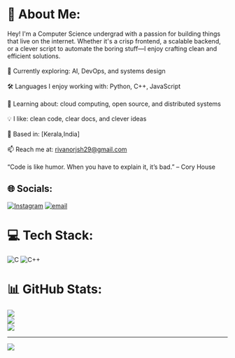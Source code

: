 # 💫 About Me:
Hey! I'm a Computer Science undergrad with a passion for building things that live on the internet. Whether it's a crisp frontend, a scalable backend, or a clever script to automate the boring stuff—I enjoy crafting clean and efficient solutions.<br><br>🧠 Currently exploring: AI, DevOps, and systems design<br><br>🛠️ Languages I enjoy working with: Python, C++, JavaScript<br><br>🌱 Learning about: cloud computing, open source, and distributed systems<br><br>💡 I like: clean code, clear docs, and clever ideas<br><br>📍 Based in: [Kerala,India]<br><br>📫 Reach me at: rivanorjsh29@gmail.com<br><br>“Code is like humor. When you have to explain it, it’s bad.” – Cory House<br>


## 🌐 Socials:
[![Instagram](https://img.shields.io/badge/Instagram-%23E4405F.svg?logo=Instagram&logoColor=white)](https://instagram.com/ft.rivanoo) [![email](https://img.shields.io/badge/Email-D14836?logo=gmail&logoColor=white)](mailto:rivanorjsh29@gmail.com) 

# 💻 Tech Stack:
![C](https://img.shields.io/badge/c-%2300599C.svg?style=for-the-badge&logo=c&logoColor=white) ![C++](https://img.shields.io/badge/c++-%2300599C.svg?style=for-the-badge&logo=c%2B%2B&logoColor=white)
# 📊 GitHub Stats:
![](https://github-readme-stats.vercel.app/api?username=rivanoo&theme=dark&hide_border=false&include_all_commits=true&count_private=true)<br/>
![](https://nirzak-streak-stats.vercel.app/?user=rivanoo&theme=dark&hide_border=false)<br/>
![](https://github-readme-stats.vercel.app/api/top-langs/?username=rivanoo&theme=dark&hide_border=false&include_all_commits=true&count_private=true&layout=compact)

---
[![](https://visitcount.itsvg.in/api?id=rivanoo&icon=0&color=0)](https://visitcount.itsvg.in)

<!-- Proudly created with GPRM ( https://gprm.itsvg.in ) -->
